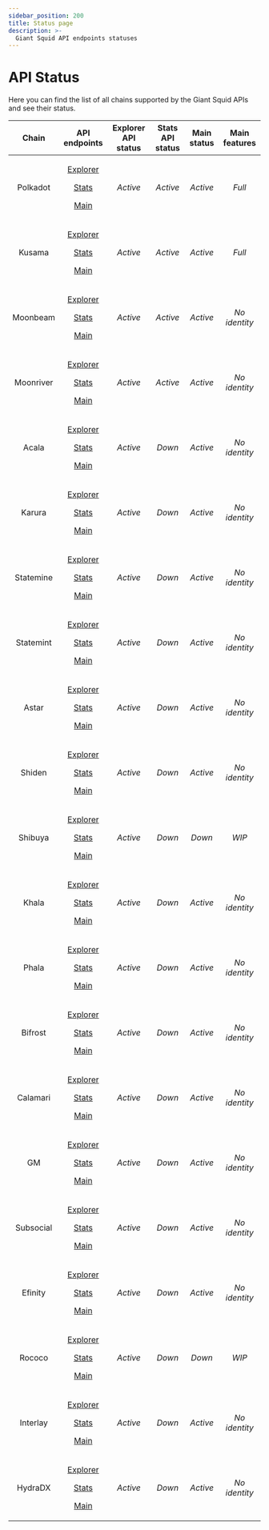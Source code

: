 ```yaml
---
sidebar_position: 200
title: Status page
description: >-
  Giant Squid API endpoints statuses
---
```


# API Status

Here you can find the list of all chains supported by the Giant Squid APIs and see their status.

| Chain | API endpoints | Explorer API status | Stats API status | Main status | Main features|
| :-: | :-: | :-: | :-: | :-: | :-: |
| Polkadot | <p>[Explorer](https://squid.subsquid.io/gs-explorer-polkadot/graphql)</p><p>[Stats](https://squid.subsquid.io/gs-stats-polkadot/graphql)</p><p>[Main](https://squid.subsquid.io/gs-main-polkadot/graphql)</p> | _Active_ | _Active_ | _Active_ | _Full_ |
| Kusama | <p>[Explorer](https://squid.subsquid.io/gs-explorer-kusama/graphql)</p><p>[Stats](https://squid.subsquid.io/gs-stats-kusama/graphql)</p><p>[Main](https://squid.subsquid.io/gs-main-kusama/graphql)</p> | _Active_ | _Active_ | _Active_ | _Full_ |
| Moonbeam | <p>[Explorer](https://squid.subsquid.io/gs-explorer-moonbeam/graphql)</p><p>[Stats](https://squid.subsquid.io/gs-stats-moonbeam/graphql)</p><p>[Main](https://squid.subsquid.io/gs-main-moonbeam/graphql)</p> | _Active_ | _Active_ | _Active_ | _No identity_ |
| Moonriver | <p>[Explorer](https://squid.subsquid.io/gs-explorer-moonriver/graphql)</p><p>[Stats](https://squid.subsquid.io/gs-stats-moonriver/graphql)</p><p>[Main](https://squid.subsquid.io/gs-main-moonriver/graphql)</p> | _Active_ | _Active_ | _Active_ | _No identity_ |
| Acala | <p>[Explorer](https://squid.subsquid.io/gs-explorer-acala/graphql)</p><p>[Stats](https://squid.subsquid.io/gs-stats-acala/graphql)</p><p>[Main](https://squid.subsquid.io/gs-main-acala/graphql)</p> | _Active_ | _Down_ | _Active_ | _No identity_ |
| Karura | <p>[Explorer](https://squid.subsquid.io/gs-explorer-karura/graphql)</p><p>[Stats](https://squid.subsquid.io/gs-stats-karura/graphql)</p><p>[Main](https://squid.subsquid.io/gs-main-karura/graphql)</p> | _Active_ | _Down_ | _Active_ | _No identity_ |
| Statemine | <p>[Explorer](https://squid.subsquid.io/gs-explorer-statemine/graphql)</p><p>[Stats](https://squid.subsquid.io/gs-stats-statemine/graphql)</p><p>[Main](https://squid.subsquid.io/gs-main-statemine/graphql)</p> | _Active_ | _Down_ | _Active_ | _No identity_ |
| Statemint | <p>[Explorer](https://squid.subsquid.io/gs-explorer-statemint/graphql)</p><p>[Stats](https://squid.subsquid.io/gs-stats-statemint/graphql)</p><p>[Main](https://squid.subsquid.io/gs-main-statemint/graphql)</p> | _Active_ | _Down_ | _Active_ | _No identity_ |
| Astar | <p>[Explorer](https://squid.subsquid.io/gs-explorer-astar/graphql)</p><p>[Stats](https://squid.subsquid.io/gs-stats-astar/graphql)</p><p>[Main](https://squid.subsquid.io/gs-main-astar/graphql)</p> | _Active_ | _Down_ | _Active_ | _No identity_ |
| Shiden | <p>[Explorer](https://squid.subsquid.io/gs-explorer-shiden/graphql)</p><p>[Stats](https://squid.subsquid.io/gs-stats-shiden/graphql)</p><p>[Main](https://squid.subsquid.io/gs-main-shiden/graphql)</p> | _Active_ | _Down_ | _Active_ | _No identity_ |
| Shibuya | <p>[Explorer](https://squid.subsquid.io/gs-explorer-shibuya/graphql)</p><p>[Stats](https://squid.subsquid.io/gs-stats-shibuya/graphql)</p><p>[Main](https://squid.subsquid.io/gs-main-shibuya/graphql)</p> | _Active_ | _Down_ | _Down_ | _WIP_ |
| Khala | <p>[Explorer](https://squid.subsquid.io/gs-explorer-khala/graphql)</p><p>[Stats](https://squid.subsquid.io/gs-stats-khala/graphql)</p><p>[Main](https://squid.subsquid.io/gs-main-khala/graphql)</p> | _Active_ | _Down_ | _Active_ | _No identity_ |
| Phala | <p>[Explorer](https://squid.subsquid.io/gs-explorer-phala/graphql)</p><p>[Stats](https://squid.subsquid.io/gs-stats-phala/graphql)</p><p>[Main](https://squid.subsquid.io/gs-main-phala/graphql)</p> | _Active_ | _Down_ | _Active_ | _No identity_ |
| Bifrost | <p>[Explorer](https://squid.subsquid.io/gs-explorer-bifrost/graphql)</p><p>[Stats](https://squid.subsquid.io/gs-stats-bifrost/graphql)</p><p>[Main](https://squid.subsquid.io/gs-main-bifrost/graphql)</p> | _Active_ | _Down_ | _Active_ | _No identity_ |
| Calamari | <p>[Explorer](https://squid.subsquid.io/gs-explorer-calamari/graphql)</p><p>[Stats](https://squid.subsquid.io/gs-stats-calamari/graphql)</p><p>[Main](https://squid.subsquid.io/gs-main-calamari/graphql)</p> | _Active_ | _Down_ | _Active_ | _No identity_ |
| GM | <p>[Explorer](https://squid.subsquid.io/gs-explorer-gmordie/graphql)</p><p>[Stats](https://squid.subsquid.io/gs-stats-gmordie/graphql)</p><p>[Main](https://squid.subsquid.io/gs-main-gmordie/graphql)</p> | _Active_ | _Down_ | _Active_ | _No identity_ |
| Subsocial | <p>[Explorer](https://squid.subsquid.io/gs-explorer-subsocial/graphql)</p><p>[Stats](https://squid.subsquid.io/gs-stats-subsocial/graphql)</p><p>[Main](https://squid.subsquid.io/gs-main-subsocial/graphql)</p> | _Active_ | _Down_ | _Active_ | _No identity_ |
| Efinity | <p>[Explorer](https://squid.subsquid.io/gs-explorer-efinity/graphql)</p><p>[Stats](https://squid.subsquid.io/gs-stats-efinity/graphql)</p><p>[Main](https://squid.subsquid.io/gs-main-efinity/graphql)</p> | _Active_ | _Down_ | _Active_ | _No identity_ |
| Rococo | <p>[Explorer](https://squid.subsquid.io/gs-explorer-rococo/graphql)</p><p>[Stats](https://squid.subsquid.io/gs-stats-rococo/graphql)</p><p>[Main](https://squid.subsquid.io/gs-main-rococo/graphql)</p> | _Active_ | _Down_ | _Down_ | _WIP_ |
| Interlay | <p>[Explorer](https://squid.subsquid.io/gs-explorer-interlay/graphql)</p><p>[Stats](https://squid.subsquid.io/gs-stats-interlay/graphql)</p><p>[Main](https://squid.subsquid.io/gs-main-interlay/graphql)</p> | _Active_ | _Down_ | _Active_ | _No identity_ |
| HydraDX | <p>[Explorer](https://squid.subsquid.io/gs-explorer-hydradx/graphql)</p><p>[Stats](https://squid.subsquid.io/gs-stats-hydradx/graphql)</p><p>[Main](https://squid.subsquid.io/gs-main-hydradx/graphql)</p> | _Active_ | _Down_ | _Active_ | _No identity_ |
